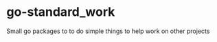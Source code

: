 go-standard_work
================

Small go packages to to do simple things to help work on other projects
